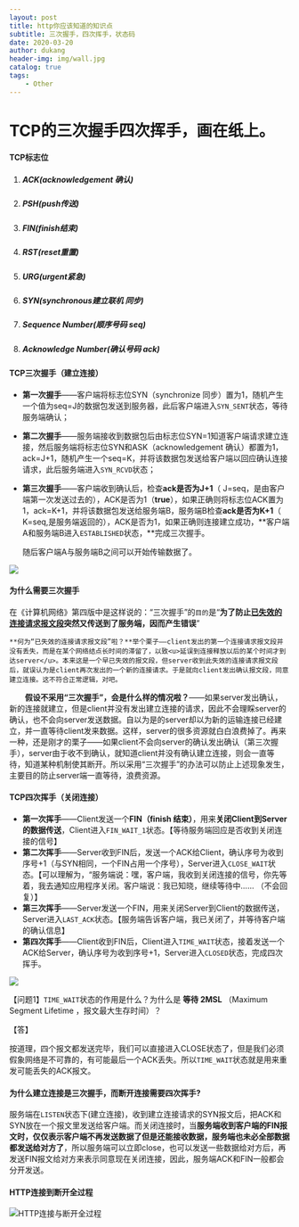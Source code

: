 ```yaml
---
layout: post
title: http你应该知道的知识点
subtitle: 三次握手，四次挥手，状态码
date: 2020-03-20
author: dukang
header-img: img/wall.jpg
catalog: true
tags: 
    - Other
---
```


# TCP的三次握手四次挥手，画在纸上。

#### TCP标志位

1. ##### ACK(acknowledgement 确认)	

  2. ##### PSH(push传送) 

  3. ##### FIN(finish结束) 

  4. ##### RST(reset重置) 

  5. ##### URG(urgent紧急)

  6. ##### SYN(synchronous建立联机 同步) 

  7. ##### Sequence Number(顺序号码 seq) 

2. ##### Acknowledge Number(确认号码 ack)

#### TCP三次握手（建立连接）

- **第一次握手**——客户端将标志位SYN（synchronize 同步）置为1，随机产生一个值为seq=J的数据包发送到服务器，此后客户端进入`SYN_SENT`状态，等待服务端确认；

- **第二次握手**——服务端接收到数据包后由标志位SYN=1知道客户端请求建立连接，然后服务端将标志位SYN和ASK（acknowledgement 确认）都置为1，ack=J+1，随机产生一个seq=K，并将该数据包发送给客户端以回应确认连接请求，此后服务端进入`SYN_RCVD`状态；

- **第三次握手**——客户端收到确认后，检查**ack是否为J+1**（ J=seq，是由客户端第一次发送过去的），ACK是否为1（**true**），如果正确则将标志位ACK置为1，ack=K+1，并将该数据包发送给服务端B，服务端B检查**ack是否为K+1**（ K=seq,是服务端返回的），ACK是否为1，如果正确则连接建立成功，**客户端A和服务端B进入`ESTABLISHED`状态，**完成三次握手。

  随后客户端A与服务端B之间可以开始传输数据了。

![](http://dukangblog.top/img/http.3.png)

#### 为什么需要三次握手

​	在《计算机网络》第四版中是这样说的：“三次握手”的`目的`是“**为了防止<u>已失效的连接请求报文段</u>突然又传送到了服务端，因而产生错误**”

  	**何为“已失效的连接请求报文段”啦？**举个栗子——client发出的第一个连接请求报文段并没有丢失，而是在某个网络结点长时间的滞留了，以致<u>延误到连接释放以后的某个时间才到达server</u>。本来这是一个早已失效的报文段，但server收到此失效的连接请求报文段后，就误认为是client再次发出的一个新的连接请求。于是就向client发出确认报文段，同意建立连接。这不符合正常逻辑，对吧。

　　**假设不采用“三次握手”，会是什么样的情况啦？**——如果server发出确认，新的连接就建立，但是client并没有发出建立连接的请求，因此不会理睬server的确认，也不会向server发送数据。自以为是的server却以为新的运输连接已经建立，并一直等待client发来数据。这样，server的很多资源就白白浪费掉了。再来一种，还是刚才的栗子——如果client不会向server的确认发出确认（第三次握手），server由于收不到确认，就知道client并没有确认建立连接，则会一直等待，知道某种机制使其断开。所以采用“三次握手”的办法可以防止上述现象发生，主要目的防止server端一直等待，浪费资源。

#### TCP四次挥手（关闭连接）

- **第一次挥手**——Client发送一个**FIN（finish 结束）**，用来**关闭Client到Server的数据传送**，Client进入`FIN_WAIT_1`状态。【等待服务端回应是否收到关闭连接的信号】
- **第二次挥手**——Server收到FIN后，发送一个ACK给Client，确认序号为收到序号+1（与SYN相同，一个FIN占用一个序号），Server进入`CLOSE_WAIT`状态。【可以理解为，“服务端说：嘿，客户端，我收到关闭连接的信号，你先等着，我去通知应用程序关闭。客户端说：我已知晓，继续等待中...... （不会回复）】
- **第三次挥手**——Server发送一个FIN，用来关闭Server到Client的数据传送，Server进入`LAST_ACK`状态。【服务端告诉客户端，我已关闭了，并等待客户端的确认信息】
- **第四次挥手**——Client收到FIN后，Client进入`TIME_WAIT`状态，接着发送一个ACK给Server，确认序号为收到序号+1，Server进入`CLOSED`状态，完成四次挥手。

![](http://dukangblog.top/img/http.4.jpg)

【问题1】`TIME_WAIT`状态的作用是什么？为什么是 **等待 2MSL** （Maximum Segment Lifetime ，报文最大生存时间）？

【答】

​	按道理，四个报文都发送完毕，我们可以直接进入CLOSE状态了，但是我们必须假象网络是不可靠的，有可能最后一个ACK丢失。所以`TIME_WAIT`状态就是用来重发可能丢失的ACK报文。

#### 为什么建立连接是三次握手，而断开连接需要四次挥手?

​	服务端在`LISTEN`状态下(建立连接)，收到建立连接请求的SYN报文后，把ACK和SYN放在一个报文里发送给客户端。而关闭连接时，当**服务端收到客户端的FIN报文时，仅仅表示客户端不再发送数据了但是还能接收数据，服务端也未必全部数据都发送给对方了**，所以服务端可以立即close，也可以发送一些数据给对方后，再发送FIN报文给对方来表示同意现在关闭连接，因此，服务端ACK和FIN一般都会分开发送。

#### HTTP连接到断开全过程

![ HTTP连接与断开全过程 ](http://dukangblog.top/img/http.3.4.jpg)

#### 